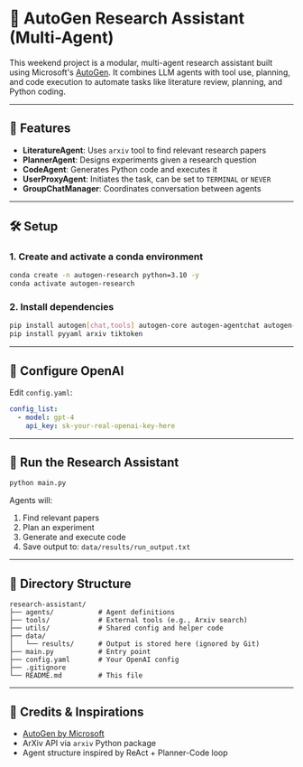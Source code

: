 # 🧠 AutoGen Research Assistant (Multi-Agent)

This weekend project is a modular, multi-agent research assistant built using Microsoft's [AutoGen](https://github.com/microsoft/autogen). It combines LLM agents with tool use, planning, and code execution to automate tasks like literature review, planning, and Python coding.

---

## 🚀 Features

- **LiteratureAgent**: Uses `arxiv` tool to find relevant research papers
- **PlannerAgent**: Designs experiments given a research question
- **CodeAgent**: Generates Python code and executes it
- **UserProxyAgent**: Initiates the task, can be set to `TERMINAL` or `NEVER`
- **GroupChatManager**: Coordinates conversation between agents

---

## 🛠️ Setup

### 1. Create and activate a conda environment

```bash
conda create -n autogen-research python=3.10 -y
conda activate autogen-research
```

### 2. Install dependencies

```bash
pip install autogen[chat,tools] autogen-core autogen-agentchat autogen-ext[openai]
pip install pyyaml arxiv tiktoken
```

---

## 🔑 Configure OpenAI

Edit `config.yaml`:

```yaml
config_list:
  - model: gpt-4
    api_key: sk-your-real-openai-key-here
```

---

## 🧪 Run the Research Assistant

```bash
python main.py
```

Agents will:
1. Find relevant papers
2. Plan an experiment
3. Generate and execute code
4. Save output to: `data/results/run_output.txt`

---

## 📁 Directory Structure

```text
research-assistant/
├── agents/           # Agent definitions
├── tools/            # External tools (e.g., Arxiv search)
├── utils/            # Shared config and helper code
├── data/
│   └── results/      # Output is stored here (ignored by Git)
├── main.py           # Entry point
├── config.yaml       # Your OpenAI config
├── .gitignore
└── README.md         # This file
```

---

## 🧠 Credits & Inspirations

- [AutoGen by Microsoft](https://github.com/microsoft/autogen)
- ArXiv API via `arxiv` Python package
- Agent structure inspired by ReAct + Planner-Code loop
